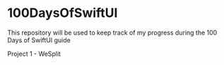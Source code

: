 # 100DaysOfSwiftUI
This repository will be used to keep track of my progress during the 100 Days of SwiftUI guide

Project 1 - WeSplit
